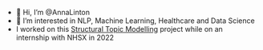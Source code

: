 - 👋 Hi, I’m @AnnaLinton
- 👀 I’m interested in NLP, Machine Learning, Healthcare and Data Science
- I worked on this [Structural Topic Modelling](https://github.com/nhsx/stm-survey-text/commits?author=AnnaLinton) project while on an internship with NHSX in 2022

<!---
AnnaLinton/AnnaLinton is a ✨ special ✨ repository because its `README.md` (this file) appears on your GitHub profile.
You can click the Preview link to take a look at your changes.
--->
